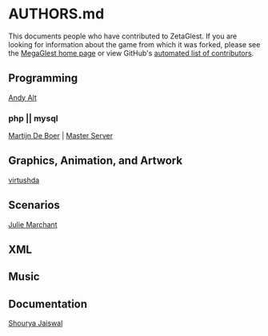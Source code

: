 # AUTHORS.md

This documents people who have contributed to ZetaGlest. If you are
looking for information about the game from which it was forked, please
see the [MegaGlest home page](https://megaglest.org/) or view GitHub's
[automated list of contributors](https://github.com/ZetaGlest/zetaglest-source/graphs/contributors).

## Programming

[Andy Alt](https://github.com/andy5995)

### php || mysql

[Martijn De Boer](https://github.com/sexybiggetje) | [Master Server](https://github.com/ZetaGlest/zetaglest-masterserver/graphs/contributors)

## Graphics, Animation, and Artwork

[virtushda](https://github.com/virtushda)

## Scenarios

[Julie Marchant](https://github.com/onpon4)

## XML

## Music

## Documentation

[Shourya Jaiswal](https://github.com/shouryaj98)
